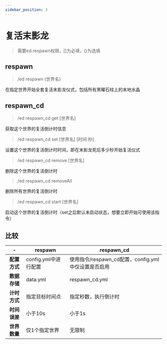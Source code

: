 ```yaml
---
sidebar_position: 3
---
```


# 复活末影龙
> 需要ed.respawn权限，[]为必填，()为选填

## respawn
> /ed respawn (世界名)

在指定世界开始全套复活末影龙仪式，包括所有黑曜石柱上的末地水晶

## respawn_cd
> /ed respawn_cd get [世界名]

获取这个世界的复活倒计时信息
> /ed respawn_cd set [世界名] [时间:秒]

设置这个世界的复活倒计时时间，即在末影龙死后多少秒开始复活仪式
> /ed respawn_cd remove [世界名]

删除这个世界的复活倒计时
> /ed respawn_cd removeAll

删除所有世界的复活倒计时
> /ed respawn_cd start [世界名]

启动这个世界的复活倒计时（set之后默认未启动状态，想要立即开始可使用该指令）

## 比较
| - | respawn | respawn_cd |
| :----: | ---- | ---- |
| **配置方式** | config.yml中进行配置 | 使用指令/respawn_cd配置，config.yml中仅设置是否启用 |
| **数据存储** | data.yml | respawn_cd.yml |
| **计时方式** | 指定目标时间点 | 指定秒数，执行倒计时 |
| **时间误差** | 小于10s | 小于1s |
| **世界数量** | 仅1个指定世界 | 无限制 |
